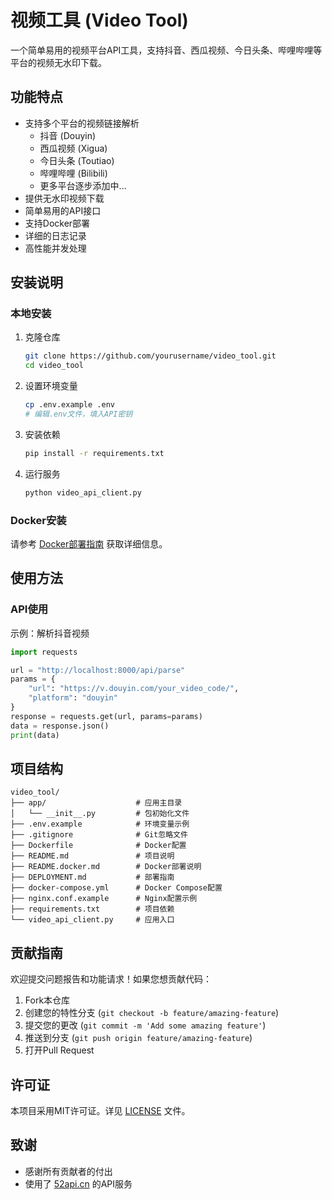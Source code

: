 # 视频工具 (Video Tool)

一个简单易用的视频平台API工具，支持抖音、西瓜视频、今日头条、哔哩哔哩等平台的视频无水印下载。

## 功能特点

- 支持多个平台的视频链接解析
  - 抖音 (Douyin)
  - 西瓜视频 (Xigua)
  - 今日头条 (Toutiao)
  - 哔哩哔哩 (Bilibili)
  - 更多平台逐步添加中...
- 提供无水印视频下载
- 简单易用的API接口
- 支持Docker部署
- 详细的日志记录
- 高性能并发处理

## 安装说明

### 本地安装

1. 克隆仓库
   ```bash
   git clone https://github.com/yourusername/video_tool.git
   cd video_tool
   ```

2. 设置环境变量
   ```bash
   cp .env.example .env
   # 编辑.env文件，填入API密钥
   ```

3. 安装依赖
   ```bash
   pip install -r requirements.txt
   ```

4. 运行服务
   ```bash
   python video_api_client.py
   ```

### Docker安装

请参考 [Docker部署指南](README.docker.md) 获取详细信息。

## 使用方法

### API使用

示例：解析抖音视频

```python
import requests

url = "http://localhost:8000/api/parse"
params = {
    "url": "https://v.douyin.com/your_video_code/",
    "platform": "douyin"
}
response = requests.get(url, params=params)
data = response.json()
print(data)
```

## 项目结构

```
video_tool/
├── app/                    # 应用主目录
│   └── __init__.py         # 包初始化文件
├── .env.example            # 环境变量示例
├── .gitignore              # Git忽略文件
├── Dockerfile              # Docker配置
├── README.md               # 项目说明
├── README.docker.md        # Docker部署说明
├── DEPLOYMENT.md           # 部署指南
├── docker-compose.yml      # Docker Compose配置
├── nginx.conf.example      # Nginx配置示例
├── requirements.txt        # 项目依赖
└── video_api_client.py     # 应用入口
```

## 贡献指南

欢迎提交问题报告和功能请求！如果您想贡献代码：

1. Fork本仓库
2. 创建您的特性分支 (`git checkout -b feature/amazing-feature`)
3. 提交您的更改 (`git commit -m 'Add some amazing feature'`)
4. 推送到分支 (`git push origin feature/amazing-feature`)
5. 打开Pull Request

## 许可证

本项目采用MIT许可证。详见 [LICENSE](LICENSE) 文件。

## 致谢

- 感谢所有贡献者的付出
- 使用了 [52api.cn](https://52api.cn) 的API服务
